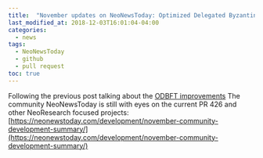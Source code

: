 ```yaml
---
title:  "November updates on NeoNewsToday: Optimized Delegated Byzantine Fault Tolerance (ODBFT)"
last_modified_at: 2018-12-03T16:01:04-04:00
categories:
  - news
tags:
  - NeoNewsToday
  - github
  - pull request
toc: true
---
```


Following the previous post talking about the [ODBFT improvements](/news/odbft/)
The community NeoNewsToday is still with eyes on the current PR 426 and other NeoResearch focused projects: [https://neonewstoday.com/development/november-community-development-summary/](https://neonewstoday.com/development/november-community-development-summary/)
